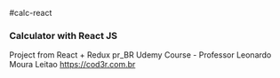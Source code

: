 #calc-react

### Calculator with React JS

Project from React + Redux pr_BR Udemy Course -  Professor Leonardo Moura Leitao
https://cod3r.com.br
